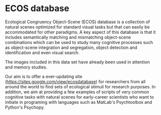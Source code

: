 # ECOS database
Ecological Congruency Object-Scene (ECOS) database is a collection of natural scenes optimized for standard visual tasks 
but that can easily be accommodated for other paradigms. A key aspect of this database 
is that it includes semantically matching and mismatching object-scene combinations 
which can be used to study many cognitive processes such as object-scene integration and segregation,
object detection  and identification and even visual search.

The images included in this data set have already been used in attention and memory studies.

Our aim is to offer a ever-updating site (https://sites.google.com/view/ecosdatabase) for researchers from all around the world 
to find sets of ecological stimuli for research purposes. In addition, we aim at 
providing a few examples of scripts of very common cognitive tasks with natural scenes 
for early-career scientists who want to initiate in programing with languages 
such as MatLab's Psychtoolbox and Python's Psychopy.
